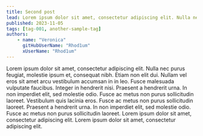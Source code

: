 ```yaml
---
title: Second post
lead: Lorem ipsum dolor sit amet, consectetur adipiscing elit. Nulla nec purus feugiat, molestie ipsum et, consequat nibh. Etiam non elit dui. 
published: 2023-11-05
tags: [tag-001, another-sample-tag]
authors:
    - name: "Veronica"
      gitHubUserName: "Rhod1um"
      xUserName: "Rhod1um"
---
```


Lorem ipsum dolor sit amet, consectetur adipiscing elit. Nulla nec purus feugiat, molestie ipsum et, consequat nibh. Etiam non elit dui. Nullam vel eros sit amet arcu vestibulum accumsan in in leo. Fusce malesuada vulputate faucibus. Integer in hendrerit nisi. Praesent a hendrerit urna. In non imperdiet elit, sed molestie odio. Fusce ac metus non purus sollicitudin laoreet.
Vestibulum quis lacinia eros. Fusce ac metus non purus sollicitudin laoreet. Praesent a hendrerit urna. In non imperdiet elit, sed molestie odio. Fusce ac metus non purus sollicitudin laoreet. Lorem ipsum dolor sit amet, consectetur adipiscing elit. Lorem ipsum dolor sit amet, consectetur adipiscing elit.



